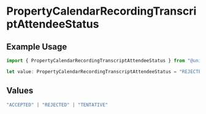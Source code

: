 # PropertyCalendarRecordingTranscriptAttendeeStatus

## Example Usage

```typescript
import { PropertyCalendarRecordingTranscriptAttendeeStatus } from "@unified-api/typescript-sdk/sdk/models/shared";

let value: PropertyCalendarRecordingTranscriptAttendeeStatus = "REJECTED";
```

## Values

```typescript
"ACCEPTED" | "REJECTED" | "TENTATIVE"
```